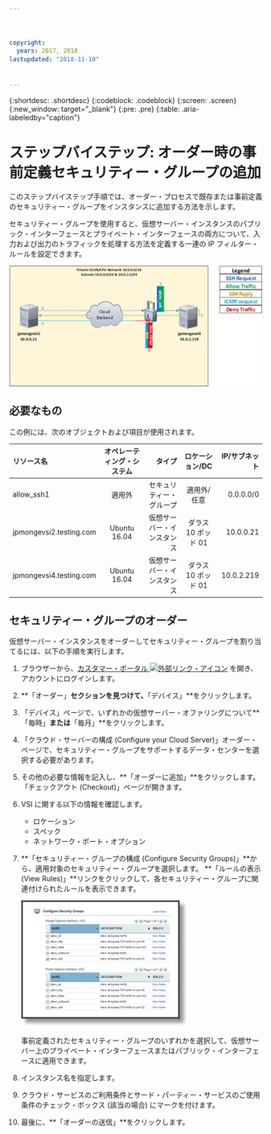 ```yaml
---



copyright:
  years: 2017, 2018
lastupdated: "2018-11-10"


---
```


{:shortdesc: .shortdesc}
{:codeblock: .codeblock}
{:screen: .screen}
{:new_window: target="_blank"}
{:pre: .pre}
{:table: .aria-labeledby="caption"}

# ステップバイステップ: オーダー時の事前定義セキュリティー・グループの追加
このステップバイステップ手順では、オーダー・プロセスで既存または事前定義のセキュリティー・グループをインスタンスに追加する方法を示します。

セキュリティー・グループを使用すると、仮想サーバー・インスタンスのパブリック・インターフェースとプライベート・インターフェースの両方について、入力および出力のトラフィックを処理する方法を定義する一連の IP フィルター・ルールを設定できます。

![カスタム・セキュリティー・グループ](./images/goal2.jpg)

## 必要なもの
この例には、次のオブジェクトおよび項目が使用されます。

| リソース名  | オペレーティング・システム | タイプ | ロケーション/DC | IP/サブネット |
|:------------- |:---------------:| -------------:| :---------------:| ---------------:|
| allow_ssh1 | 適用外  | セキュリティー・グループ | 適用外/任意 | 0.0.0.0/0 |
|jpmongevsi2.testing.com | Ubuntu 16.04 | 仮想サーバー・インスタンス | ダラス 10 ポッド 01 | 10.0.0.21 |	
|jpmongevsi4.testing.com | Ubuntu 16.04 | 仮想サーバー・インスタンス |	ダラス 10 ポッド 01	| 10.0.2.219 |

## セキュリティー・グループのオーダー
仮想サーバー・インスタンスをオーダーしてセキュリティー・グループを割り当てるには、以下の手順を実行します。

1. ブラウザーから、[カスタマー・ポータル ![外部リンク・アイコン](../../icons/launch-glyph.svg "外部リンク・アイコン")](https://control.softlayer.com/) を開き、アカウントにログインします。
2. **「オーダー」**セクションを見つけて、**「デバイス」**をクリックします。
3. 「デバイス」ページで、いずれかの仮想サーバー・オファリングについて**「毎時」**または**「毎月」**をクリックします。
4. 「クラウド・サーバーの構成 (Configure your Cloud Server)」オーダー・ページで、セキュリティー・グループをサポートするデータ・センターを選択する必要があります。
5. その他の必要な情報を記入し、**「オーダーに追加」**をクリックします。 「チェックアウト (Checkout)」ページが開きます。
6. VSI に関する以下の情報を確認します。 

	* ロケーション
	* スペック
	* ネットワーク・ポート・オプション 

7. **「セキュリティー・グループの構成 (Configure Security Groups)」**から、適用対象のセキュリティー・グループを選択します。 **「ルールの表示 (View Rules)」**リンクをクリックして、各セキュリティー・グループに関連付けられたルールを表示できます。 

	![カスタム・セキュリティー・グループ](./images/sgs.jpg)

	事前定義されたセキュリティー・グループのいずれかを選択して、仮想サーバー上のプライベート・インターフェースまたはパブリック・インターフェースに適用できます。
	
8. インスタンス名を指定します。
9. クラウド・サービスのご利用条件とサード・パーティー・サービスのご使用条件のチェック・ボックス (該当の場合) にマークを付けます。
10. 最後に、**「オーダーの送信」**をクリックします。
